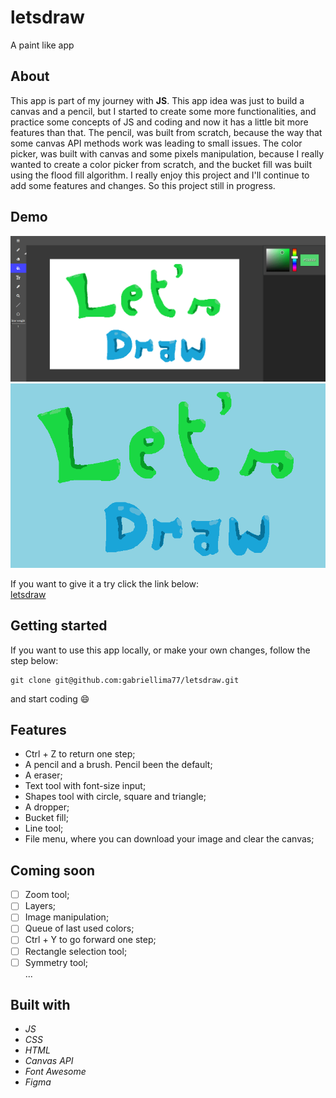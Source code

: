 # letsdraw

A paint like app

## About

This app is part of my journey with **JS**. This app idea was just to build a canvas and a pencil, but I started to create some more functionalities, and practice some concepts of JS and coding and now it has a little bit more features than that. The pencil, was built from scratch, because the way that some canvas API methods work was leading to small issues. The color picker, was built with canvas and some pixels manipulation, because I really wanted to create a color picker from scratch, and the bucket fill was built using the flood fill algorithm. I really enjoy this project and I'll continue to add some features and changes. So this project still in progress.

## Demo

![Demo](./demo/example.gif)</br>
![Image](./demo/image.png)</br>

If you want to give it a try click the link below: </br>
[letsdraw](https://gabriellima77.github.io/letsdraw/)

## Getting started
If you want to use this app locally, or make your own changes, follow the step below: </br>
```
git clone git@github.com:gabriellima77/letsdraw.git
```
and start coding :smile:

## Features
- Ctrl + Z to return one step;
- A pencil and a brush. Pencil been the default;
- A eraser;
- Text tool with font-size input;
- Shapes tool with circle, square and triangle;
- A dropper;
- Bucket fill;
- Line tool;
- File menu, where you can download your image and clear the canvas;

## Coming soon

- [ ] Zoom tool; 
- [ ] Layers;
- [ ] Image manipulation;
- [ ] Queue of last used colors;
- [ ] Ctrl + Y to go forward one step;
- [ ] Rectangle selection tool;
- [ ] Symmetry tool;</br>
...

## Built with
- *JS*
- *CSS*
- *HTML*
- *Canvas API*
- *Font Awesome*
- *Figma*
